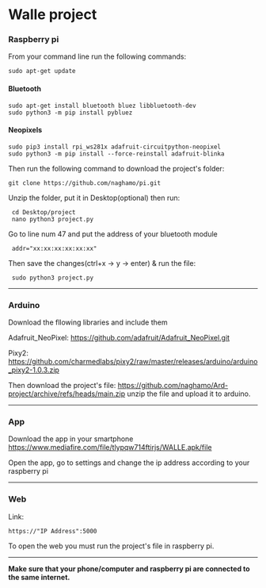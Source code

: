 # Walle project


### Raspberry pi
From your command line run the following commands:

    sudo apt-get update
#### Bluetooth
    sudo apt-get install bluetooth bluez libbluetooth-dev
    sudo python3 -m pip install pybluez
#### Neopixels
    sudo pip3 install rpi_ws281x adafruit-circuitpython-neopixel
    sudo python3 -m pip install --force-reinstall adafruit-blinka
Then run the following command to download the project's folder:

    git clone https://github.com/naghamo/pi.git
 Unzip the folder, put it in Desktop(optional) then run:
 
     cd Desktop/project
     nano python3 project.py
Go to line num  47  and put the address of your bluetooth module

     addr="xx:xx:xx:xx:xx:xx"
     
 Then save the changes(ctrl+x -> y -> enter) & run the file:
 
     sudo python3 project.py
     
 --------------------------------------------
    
### Arduino
Download the fllowing libraries and include them 

 Adafruit_NeoPixel: https://github.com/adafruit/Adafruit_NeoPixel.git 
 
 Pixy2: https://github.com/charmedlabs/pixy2/raw/master/releases/arduino/arduino_pixy2-1.0.3.zip
 
 Then download the project's file: https://github.com/naghamo/Ard-project/archive/refs/heads/main.zip  unzip the file and upload it to arduino.
 
 ------------------------
 
### App

Download the app in your smartphone https://www.mediafire.com/file/tlypqw714ftirjs/WALLE.apk/file

Open the app, go to settings and change the ip address according to your raspberry pi

---------------

### Web

Link:

    https://"IP Address":5000
    

To open the web you must run the project's file in raspberry pi.

-----

**Make sure that your phone/computer and raspberry pi are connected to the same internet.**



